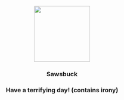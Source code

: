 <p align="center">
    <img src="https://raw.githubusercontent.com/PokeAPI/sprites/master/sprites/pokemon/586.png" width="150" height="150">
</p>
<h3 align="center"> <b>Sawsbuck</b></h3>
<h3 align="center">Have a terrifying day! (contains irony)</h3>
